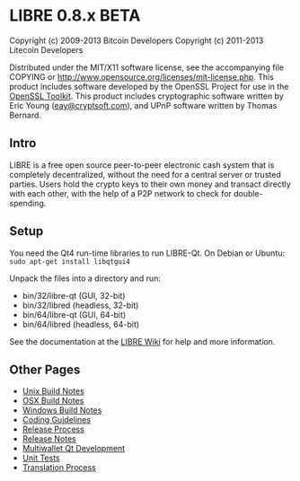 LIBRE 0.8.x BETA
====================

Copyright (c) 2009-2013 Bitcoin Developers
Copyright (c) 2011-2013 Litecoin Developers

Distributed under the MIT/X11 software license, see the accompanying
file COPYING or http://www.opensource.org/licenses/mit-license.php.
This product includes software developed by the OpenSSL Project for use in the [OpenSSL Toolkit](http://www.openssl.org/). This product includes
cryptographic software written by Eric Young ([eay@cryptsoft.com](mailto:eay@cryptsoft.com)), and UPnP software written by Thomas Bernard.


Intro
---------------------
LIBRE is a free open source peer-to-peer electronic cash system that is
completely decentralized, without the need for a central server or trusted
parties.  Users hold the crypto keys to their own money and transact directly
with each other, with the help of a P2P network to check for double-spending.


Setup
---------------------
You need the Qt4 run-time libraries to run LIBRE-Qt. On Debian or Ubuntu:
	`sudo apt-get install libqtgui4`

Unpack the files into a directory and run:

- bin/32/libre-qt (GUI, 32-bit)
- bin/32/libred (headless, 32-bit)
- bin/64/libre-qt (GUI, 64-bit)
- bin/64/libred (headless, 64-bit)

See the documentation at the [LIBRE Wiki](http://libre.info)
for help and more information.


Other Pages
---------------------
- [Unix Build Notes](build-unix.md)
- [OSX Build Notes](build-osx.md)
- [Windows Build Notes](build-msw.md)
- [Coding Guidelines](coding.md)
- [Release Process](release-process.md)
- [Release Notes](release-notes.md)
- [Multiwallet Qt Development](multiwallet-qt.md)
- [Unit Tests](unit-tests.md)
- [Translation Process](translation_process.md)
